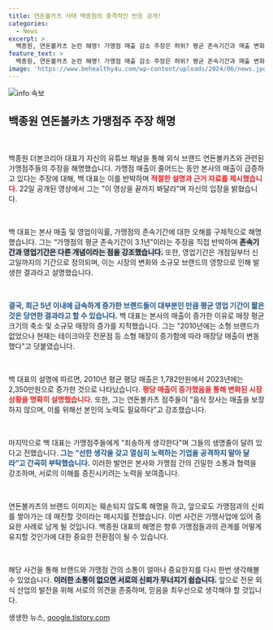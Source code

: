 ```yaml
---
title: 연돈볼카츠 사태 백종원의 충격적인 반응 공개!
categories:
  - News
excerpt: >
  백종원, 연돈볼카츠 논란 해명! 가맹점 매출 감소 주장은 허위? 평균 존속기간과 매출 변화 분석! 백 대표는 영업기간과 존속기간에 대한 오해를 풀며 가맹점주들을 향한 신뢰를 재확인했다. 클릭하고 그 진실을 만나보세요!
feature_text: >
  백종원, 연돈볼카츠 논란 해명! 가맹점 매출 감소 주장은 허위? 평균 존속기간과 매출 변화 분석! 백 대표는 영업기간과 존속기간에 대한 오해를 풀며 가맹점주들을 향한 신뢰를 재확인했다. 클릭하고 그 진실을 만나보세요!
image: 'https://www.behealthy4u.com/wp-content/uploads/2024/06/news.jpg'
---
```


<p><img src="https://www.behealthy4u.com/wp-content/uploads/2024/06/news.jpg" alt="info 속보" /></p>

<h2 data-ke-size="size26">백종원 연돈볼카츠 가맹점주 주장 해명</h2>

<p data-ke-size="size16">&nbsp;</p>

<p>백종원 더본코리아 대표가 자신의 유튜브 채널을 통해 외식 브랜드 연돈볼카츠와 관련된 가맹점주들의 주장을 해명했습니다. 가맹점 매출이 줄어드는 동안 본사의 매출이 급증하고 있다는 주장에 대해, 백 대표는 이를 반박하며 <b><span style="color: #ee2323;">적절한 설명과 근거 자료를 제시했습니다.</span></b> 22일 공개된 영상에서 그는 "이 영상을 끝까지 봐달라"며 자신의 입장을 밝혔습니다. </p>

<p data-ke-size="size16">&nbsp;</p>

<p>백 대표는 본사 매출 및 영업이익률, 가맹점의 존속기간에 대한 오해를 구체적으로 해명했습니다. 그는 “가맹점의 평균 존속기간이 3.1년”이라는 주장을 직접 반박하며 <b><span style="background-color: #21538527;">존속기간과 영업기간은 다른 개념이라는 점을 강조했습니다.</span></b> 또한, 영업기간은 개점일부터 신고일까지의 기간으로 정의되며, 이는 시장의 변화와 소규모 브랜드의 영향으로 인해 발생한 결과라고 설명했습니다.</p>

<p data-ke-size="size16">&nbsp;</p>

<p><b><span style="color: #1a5490;">결국, 최근 5년 이내에 급속하게 증가한 브랜드들이 대부분인 만큼 평균 영업 기간이 짧은 것은 당연한 결과라고 할 수 있습니다.</span></b> 백 대표는 본사의 매출이 증가한 이유로 매장 평균 크기의 축소 및 소규모 매장의 증가를 지적했습니다. 그는 "2010년에는 소형 브랜드가 없었으나 현재는 테이크아웃 전문점 등 소형 매장이 증가함에 따라 매장당 매출이 변동했다"고 덧붙였습니다.</p>

<p data-ke-size="size16">&nbsp;</p>

<p>백 대표의 설명에 따르면, 2010년 평균 평당 매출은 1,782만원에서 2023년에는 2,350만원으로 증가한 것으로 나타났습니다. <b><span style="color: #ee2323;">평당 매출이 증가했음을 통해 변화된 시장 상황을 명확히 설명했습니다.</span></b> 또한, 그는 연돈볼카츠 점주들이 “음식 장사는 매출을 보장하지 않으며, 이를 위해선 본인의 노력도 필요하다”고 강조했습니다. </p>

<p data-ke-size="size16">&nbsp;</p>

<p>마지막으로 백 대표는 가맹점주들에게 "죄송하게 생각한다"며 그들의 생명줄이 달려 있다고 전했습니다. <b><span style="color: #1a5490;">그는 “선한 생각을 갖고 열심히 노력하는 기업을 공격하지 말아 달라”고 간곡히 부탁했습니다.</span></b> 이러한 발언은 본사와 가맹점 간의 긴밀한 소통과 협력을 강조하며, 서로의 이해를 증진시키려는 노력을 보여줍니다.</p>

<p data-ke-size="size16">&nbsp;</p>

<p>연돈볼카츠의 브랜드 이미지는 훼손되지 않도록 해명을 하고, 앞으로도 가맹점과의 신뢰를 쌓아가는 데 매진할 것이라는 메시지를 전했습니다. 이번 사건은 가맹사업에 있어 중요한 사례로 남게 될 것입니다. 백종원 대표의 해명은 향후 가맹점들과의 관계를 어떻게 유지할 것인가에 대한 중요한 전환점이 될 수 있습니다. </p>

<p data-ke-size="size16">&nbsp;</p>

<p>해당 사건을 통해 브랜드와 가맹점 간의 소통이 얼마나 중요한지를 다시 한번 생각해볼 수 있었습니다. <b><span style="background-color: #21538527;">이러한 소통이 없으면 서로의 신뢰가 무너지기 쉽습니다.</span></b> 앞으로 전문 외식 산업의 발전을 위해 서로의 의견을 존중하며, 믿음을 최우선으로 생각해야 할 것입니다.</p>
생생한 뉴스, <a href="https://qoogle.tistory.com" rel="dofollow">qoogle.tistory.com</a>


